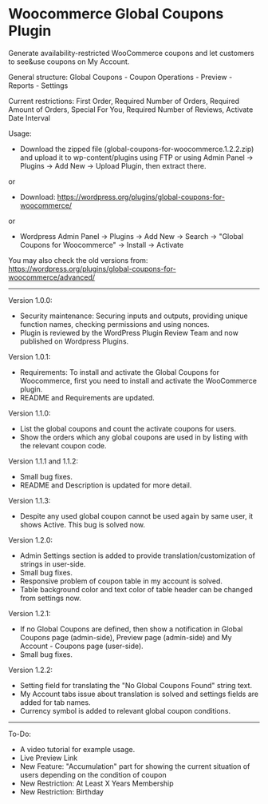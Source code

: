 # Woocommerce Global Coupons Plugin

Generate availability-restricted WooCommerce coupons and let customers to see&use coupons on My Account.

General structure: Global Coupons - Coupon Operations - Preview - Reports - Settings

Current restrictions: First Order, Required Number of Orders, Required Amount of Orders, Special For You, Required Number of Reviews, Activate Date Interval

Usage: 

- Download the zipped file (global-coupons-for-woocommerce.1.2.2.zip) and upload it to wp-content/plugins using FTP or using Admin Panel -> Plugins -> Add New -> Upload Plugin, then extract there. 

or

- Download: https://wordpress.org/plugins/global-coupons-for-woocommerce/ 

or

- Wordpress Admin Panel -> Plugins -> Add New -> Search -> "Global Coupons for Woocommerce" -> Install -> Activate


You may also check the old versions from: https://wordpress.org/plugins/global-coupons-for-woocommerce/advanced/

-----

Version 1.0.0:

- Security maintenance: Securing inputs and outputs, providing unique function names, checking permissions and using nonces.
- Plugin is reviewed by the WordPress Plugin Review Team and now published on Wordpress Plugins.

Version 1.0.1:

- Requirements: To install and activate the Global Coupons for Woocommerce, first you need to install and activate the WooCommerce plugin.
- README and Requirements are updated.

Version 1.1.0:

- List the global coupons and count the activate coupons for users.
- Show the orders which any global coupons are used in by listing with the relevant coupon code.

Version 1.1.1 and 1.1.2:

- Small bug fixes.
- README and Description is updated for more detail.

Version 1.1.3:

- Despite any used global coupon cannot be used again by same user, it shows Active. This bug is solved now.

Version 1.2.0:

- Admin Settings section is added to provide translation/customization of strings in user-side.
- Small bug fixes.
- Responsive problem of coupon table in my account is solved.
- Table background color and text color of table header can be changed from settings now.

Version 1.2.1:

- If no Global Coupons are defined, then show a notification in Global Coupons page (admin-side), Preview page (admin-side) and My Account - Coupons page (user-side).
- Small bug fixes.

Version 1.2.2:
- Setting field for translating the "No Global Coupons Found" string text.
- My Account tabs issue about translation is solved and settings fields are added for tab names.
- Currency symbol is added to relevant global coupon conditions.

-----

To-Do: 
- A video tutorial for example usage.
- Live Preview Link
- New Feature: "Accumulation" part for showing the current situation of users depending on the condition of coupon
- New Restriction: At Least X Years Membership
- New Restriction: Birthday
